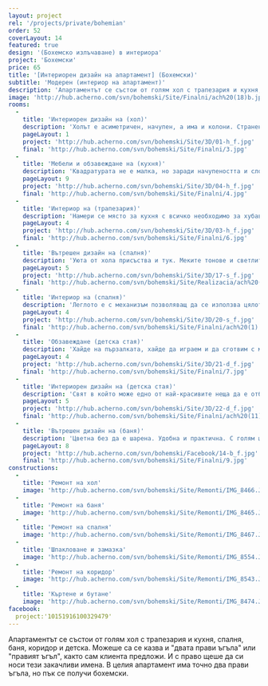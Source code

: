 ```yaml
---
layout: project
rel: '/projects/private/bohemian' 
order: 52
coverLayout: 14
featured: true
design: '(Бохемско излъчаване) в интериора'
project: 'Бохемски'
price: 65
title: '[Интериорен дизайн на апартамент] (Бохемски)'
subtitle: 'Модерен (интериор на апартамент)'
description: 'Апартаментът се състои от голям хол с трапезария и кухня, спалня, баня, коридор и детска. В целия апартамент има точно два прави ъгъла, но пък се получи бохемски. А на бохемите не им пречат кривите ъгли. Даже намират вдъхновение в тях.'
image: 'http://hub.acherno.com/svn/bohemski/Site/Finalni/ach%20(18)b.jpg'
rooms:
  -
    title: 'Интериорен дизайн на (хол)'
    description: 'Холът е асиметричен, начупен, а има и колони. Странен и доста труден за усвояване, но на бохемите не им пречат кривите ъгли. Даже намират вдъхновение тях.'
    pageLayout: 1
    project: 'http://hub.acherno.com/svn/bohemski/Site/3D/01-h_f.jpg'
    final: 'http://hub.acherno.com/svn/bohemski/Site/Finalni/3.jpg'
  -
    title: 'Мебели и обзавеждане на (кухня)'
    description: 'Квадратурата не е малка, но заради начупеността и сложната архитектура много трудно се намери място за всичко в кухнята. Трябваше да се правят сложни схеми и много изчисления. Но усилията си струваха. '
    pageLayout: 9
    project: 'http://hub.acherno.com/svn/bohemski/Site/3D/04-h_f.jpg'
    final: 'http://hub.acherno.com/svn/bohemski/Site/Finalni/4.jpg'
  -
    title: 'Интериор на (трапезария)'
    description: 'Намери се място за кухня с всичко необходимо за хубав трапезарен ъгъл. За диван, фотьойл и дори за кът за релакс с тайно вадещо се легло идеално за гости. Светло, топло и уютно място където се чува детски смях.'
    pageLayout: 4
    project: 'http://hub.acherno.com/svn/bohemski/Site/3D/03-h_f.jpg'
    final: 'http://hub.acherno.com/svn/bohemski/Site/Finalni/6.jpg'
  -
    title: 'Вътрешен дизайн на (спалня)'
    description: 'Уюта от хола присъства и тук. Меките тонове и светлите мебели са практично измислени, така, че съберат многото неща в една къща. Всички ниши се използват максимално, а не изглежда претупано. '
    pageLayout: 5
    project: 'http://hub.acherno.com/svn/bohemski/Site/3D/17-s_f.jpg'
    final: 'http://hub.acherno.com/svn/bohemski/Site/Realizacia/ach%20(2).jpg'
  -
    title: 'Интериор на (спалня)'
    description: 'Леглото е с механизъм позволяващ да се използва цялото пространсто под него, което не пречи леглото да е удобно.'
    pageLayout: 4
    project: 'http://hub.acherno.com/svn/bohemski/Site/3D/20-s_f.jpg'
    final: 'http://hub.acherno.com/svn/bohemski/Site/Finalni/ach%20(1).jpg'
  -
    title: 'Обзавеждане (детска стая)'
    description: 'Хайде на пързалката, хайде да играем и да сготвим с малките тигани. Да пием чай в малките чашки и да хапнем измислен сладкиш. Толкова е красиво да си дете и да имаш собствения си свят. '
    pageLayout: 4
    project: 'http://hub.acherno.com/svn/bohemski/Site/3D/21-d_f.jpg'
    final: 'http://hub.acherno.com/svn/bohemski/Site/Finalni/7.jpg'
  -
    title: 'Интериорен дизайн на (детска стая)'
    description: 'Свят в който може едно от най-красивите неща да е отблясъка на малкия пластмасов сервиз или най-приятното преживяване е да си скрит в къщата направено под масата от одеяла. '
    pageLayout: 5
    project: 'http://hub.acherno.com/svn/bohemski/Site/3D/22-d_f.jpg'
    final: 'http://hub.acherno.com/svn/bohemski/Site/Finalni/ach%20(11).jpg'
  -
    title: 'Вътрешен дизайн на (баня)'
    description: 'Цветна без да е шарена. Удобна и практична. С голям шкаф под мивката, кабина със затъмнени стъкла '
    pageLayout: 8
    project: 'http://hub.acherno.com/svn/bohemski/Facebook/14-b_f.jpg'
    final: 'http://hub.acherno.com/svn/bohemski/Site/Finalni/9.jpg'
constructions:
  - 
    title: 'Ремонт на хол'
    image: 'http://hub.acherno.com/svn/bohemski/Site/Remonti/IMG_8466.JPG'
  - 
    title: 'Ремонт на баня'
    image: 'http://hub.acherno.com/svn/bohemski/Site/Remonti/IMG_8465.JPG'
  - 
    title: 'Ремонт на спалня'
    image: 'http://hub.acherno.com/svn/bohemski/Site/Remonti/IMG_8467.JPG'
  - 
    title: 'Шпакловане и замазка'
    image: 'http://hub.acherno.com/svn/bohemski/Site/Remonti/IMG_8554.JPG'
  - 
    title: 'Ремонт на коридор'
    image: 'http://hub.acherno.com/svn/bohemski/Site/Remonti/IMG_8543.JPG'
  - 
    title: 'Къртене и бутане'
    image: 'http://hub.acherno.com/svn/bohemski/Site/Remonti/IMG_8474.JPG'
facebook:
  project:'10151916100329479'    
---
```

Апартаментът се състои от голям хол с трапезария и кухня, спалня, баня, коридор и детска. Можеше са се казва и "двата прави ъгъла" или "правият ъгъл", както сам клиента предложи. И с право щеше да си носи тези закачливи имена. В целия апартамент има точно два прави ъгъла, но пък се получи бохемски. 